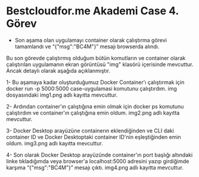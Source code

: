 # Bestcloudfor.me Akademi Case 4. Görev
- Son aşama olan uygulamayı container olarak çalıştırma görevi tamamlandı ve “{"msg":"BC4M"}” mesajı browserda alındı.

Bu son görevde çalıştırmış olduğum bütün komutların ve container olarak çalıştırılan uygulamanın ekran görüntüsü "img" klasörü içerisinde mevcuttur. Ancak detaylı olarak aşağıda açıklanmıştır.

1- Bu aşamaya kadar oluşturduğumuz Docker Container'ı çalıştırmak için docker run -p 5000:5000 case-uygulamasi komutunu çalıştırdım. img dosyasındaki img1.png adlı kayıtta mevcuttur.

2- Ardından container'ın çalıştığına emin olmak için docker ps komutunu çalıştırdım ve container'ın çalıştığına emin oldum. img2.png adlı kayıtta mevcuttur.

3- Docker Desktop arayüzüne containerın eklendiğinden ve CLI daki container ID ve Docker Desktoptaki container ID'nin eşleştiğinden emin oldum. img3.png adlı kayıtta mevcuttur.

4- Son olarak Docker Desktop arayüzünde container'ın port başlığı altındaki linke tıkladığımda veya browser'a localhost:5000 adresini yazıp girdiğimde karşıma “{"msg":"BC4M"}” mesajı çıktı. img4.png adlı kayıtta mevcuttur.

